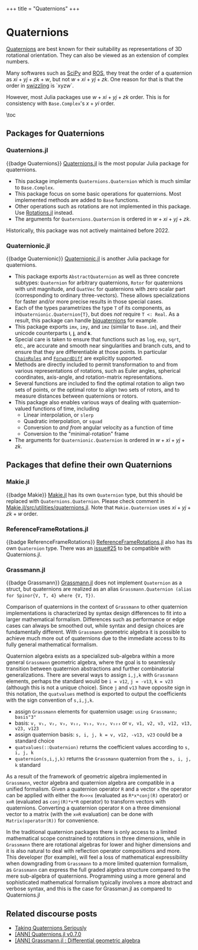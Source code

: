 +++
title = "Quaternions"
+++

# Quaternions
[Quaternions](https://en.wikipedia.org/wiki/Quaternion) are best known for their suitability as representations of 3D rotational orientation.
They can also be viewed as an extension of complex numbers.

Many softwares such as [SciPy](https://docs.scipy.org/doc/scipy/reference/generated/scipy.spatial.transform.Rotation.html) and [ROS](https://wiki.ros.org/tf2/Tutorials/Quaternions), they treat the order of a quaternion as $xi+yj+zk+w$, but not $w+xi+yj+zk$.
One reason for that is that the order in [swizzling](https://en.wikipedia.org/wiki/Swizzling_(computer_graphics)) is `xyzw`.

However, most Julia packages use $w+xi+yj+zk$ order.
This is for consistency with `Base.Complex`'s $x+yi$ order.

\toc

## Packages for Quaternions

### Quaternions.jl
{{badge Quaternions}}
[Quaternions.jl](https://github.com/JuliaGeometry/Quaternions.jl) is the most popular Julia package for quaternions.

* This package implements `Quaternions.Quaternion` which is much similar to `Base.Complex`.
* This package focus on some basic operations for quaternions. Most implemented methods are added to `Base` functions.
* Other operations such as rotations are not implemented in this package. Use [Rotations.jl](https://github.com/JuliaGeometry/Rotations.jl) instead.
* The arguments for `Quaternions.Quaternion` is ordered in $w+xi+yj+zk$.

Historically, this package was not actively maintained before 2022.

### Quaternionic.jl
{{badge Quaternionic}}
[Quaternionic.jl](https://github.com/moble/Quaternionic.jl) is another Julia package for quaternions.

* This package exports `AbstractQuaternion` as well as three concrete subtypes: `Quaternion` for arbitrary quaternions, `Rotor` for quaternions with unit magnitude, and `QuatVec` for quaternions with zero scalar part (corresponding to ordinary three-vectors).  These allows specializations for faster and/or more precise results in those special cases.
* Each of the types parametrizes the type `T` of its components, as in`Quaternionic.Quaternion{T}`, but does *not* require `T <: Real`.  As a result, this package can handle [biquaternions](https://en.wikipedia.org/wiki/Biquaternion) for example.
* This package exports `imx`, `imy`, and `imz` (similar to `Base.im`), and their unicode counterparts `𝐢`, `𝐣`, and `𝐤`.
* Special care is taken to ensure that functions such as `log`, `exp`, `sqrt`, etc., are accurate and smooth near singularities and branch cuts, and to ensure that they are differentiable at those points.  In particular [`ChainRules`](https://github.com/JuliaDiff/ChainRules.jl) and [`ForwardDiff`](https://github.com/JuliaDiff/ForwardDiff.jl) are explicitly supported.
* Methods are directly included to permit transformation to and from various representations of rotations, such as Euler angles, spherical coordinates, axis-angle, and rotation-matrix representations.
* Several functions are included to find the optimal rotation to align two sets of points, or the optimal rotor to align two sets of rotors, and to measure distances between quaternions or rotors.
* This package also enables various ways of dealing with quaternion-valued functions of time, including
  * Linear interpolation, or `slerp`
  * Quadratic interpolation, or `squad`
  * Conversion to *and from* angular velocity as a function of time
  * Conversion to the "minimal-rotation" frame
* The arguments for `Quaternionic.Quaternion` is ordered in $w+xi+yj+zk$.

## Packages that define their own Quaternions

### Makie.jl
{{badge Makie}}
[Makie.jl](https://github.com/MakieOrg/Makie.jl) has its own `Quaternion` type, but this should be replaced with `Quaternions.Quaternion`.
Please check comment in [Makie.jl/src/utilities/quaternions.jl](https://github.com/MakieOrg/Makie.jl/blob/f2970dcd77bc16f311f8bb3226ef7d716395b369/src/utilities/quaternions.jl#L1-L5).
Note that `Makie.Quaternion` uses $xi+yj+zk+w$ order.

### ReferenceFrameRotations.jl
{{badge ReferenceFrameRotations}}
[ReferenceFrameRotations.jl](https://github.com/JuliaSpace/ReferenceFrameRotations.jl) also has its own `Quaternion` type.
There was an [issue#25](https://github.com/JuliaSpace/ReferenceFrameRotations.jl/issues/25) to be compatible with Quaternions.jl.

### Grassmann.jl
{{badge Grassmann}}
[Grassmann.jl](https://github.com/chakravala/Grassmann.jl) does not implement `Quaternion` as a struct, but quaternions are realized as an alias `Grassmann.Quaternion (alias for Spinor{V, T, 4} where {V, T})`.

Comparison of quaternions in the context of `Grassmann` to other quaternion implementations is characterized by syntax design differences to fit into a larger mathematical formalism.
Differences such as performance or edge cases can always be smoothed out, while syntax and design choices are fundamentally different.
With `Grassmann` geometric algebra it is possible to achieve much more out of quaternions due to the immediate access to its fully general mathematical formalism.

Quaternion algebra exists as a specialized sub-algebra within a more general `Grassmann` geometric algebra, where the goal is to seamlessly transition between quaternion abstractions and further combinatorial generalizations.
There are several ways to assign `i,j,k` with `Grassmann` elements, perhaps the standard would be `i = v12`, `j = -v13`, `k = v23` (although this is not a unique choice).
Since `j` and `v13` have opposite sign in this notation, the `quatvalues` method is exported to output the coefficients with the sign convention of `s,i,j,k`.
* assign `Grassmann` elements for quaternion usage: `using Grassmann; basis"3"`
* basis: `v, v₁, v₂, v₃, v₁₂, v₁₃, v₂₃, v₁₂₃` or `v, v1, v2, v3, v12, v13, v23, v123`
* assign quaternion basis: `s, i, j, k = v, v12, -v13, v23` could be a standard choice
* `quatvalues(::Quaternion)` returns the coefficient values according to `s, i, j, k`
* `quaternion(s,i,j,k)` returns the `Grassmann` quaternion from the `s, i, j, k` standard

As a result of the framework of geometric algebra implemented in `Grassmann`, vector algebra and quaternion algebra are compatible in a unified formalism.
Given a quaternion operator `R` and a vector `x` the operator can be applied with either the `R>>>x` (evaluated as `R*x*conj(R)` operator) or `x⊘R` (evaluated as `conj(R)*x*R` operator) to transform vectors with quaternions.
Converting a quaternion operator `R` on a three dimensional vector to a matrix (with the `x⊘R` evaluation)  can be done with `Matrix(operator(R))` for convenience.

In the traditional quaternion packages there is only access to a limited mathematical scope constrained to rotations in three dimensions, while in `Grassmann` there are rotational algebras for lower and higher dimensions and it is also natural to deal with reflection operator compositions and more.
This developer (for example), will feel a loss of mathematical expressibility when downgrading from `Grassmann` to a more limited quaternion formalism, as `Grassmann` can express the full graded algebra structure compared to the mere sub-algebra of quaternions.
Programming using a more general and sophisticated mathematical formalism typically involves a more abstract and verbose syntax, and this is the case for Grassman.jl as compared to Quaternions.jl

## Related discourse posts
* [Taking Quaternions Seriously](https://discourse.julialang.org/t/taking-quaternions-seriously/44834)
* [[ANN] Quaternions.jl v0.7.0](https://discourse.julialang.org/t/ann-quaternions-jl-v0-7-0/91368)
* [[ANN] Grassmann.jl : Differential geometric algebra](https://discourse.julialang.org/t/ann-grassmann-jl-differential-geometric-algebra/21125)
